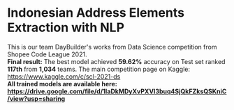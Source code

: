 # Indonesian Address Elements Extraction with NLP
This is our team DayBuilder's works from Data Science competition from Shopee Code League 2021.  
**Final result:** The best model achieved **59.62%** accuracy on Test set ranked **117th** from **1,034** teams.
The main competition page on Kaggle: https://www.kaggle.com/c/scl-2021-ds  
**All trained models are available here: https://drive.google.com/file/d/1IaDkMDyXvPXVl3buq4SjQkFZksQSKniC/view?usp=sharing**
